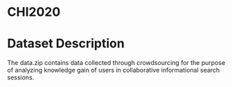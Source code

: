 # CHI2020
# Dataset Description
The data.zip contains data collected through crowdsourcing for the purpose of analyzing knowledge gain of users in collaborative informational search sessions.
